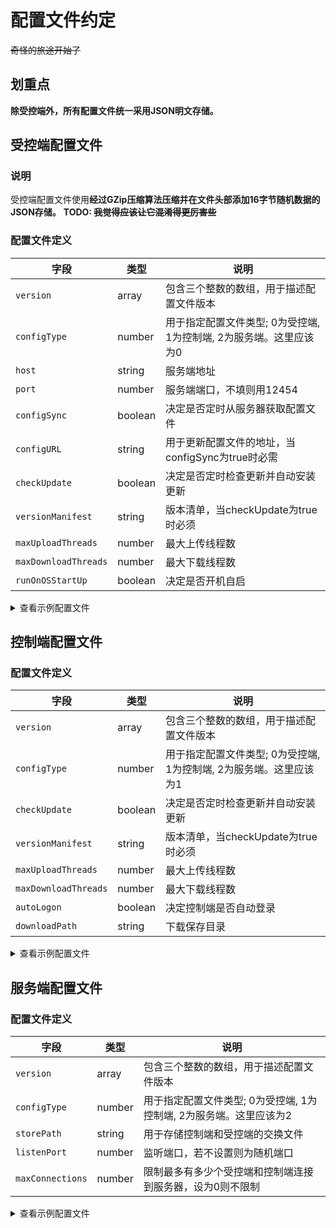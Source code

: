 # 配置文件约定

~~奇怪的旅途开始了~~

## 划重点

**除受控端外，所有配置文件统一采用JSON明文存储。**

## 受控端配置文件

### 说明

受控端配置文件使用**经过GZip压缩算法压缩并在文件头部添加16字节随机数据的JSON存储。**
**TODO: ~~我觉得应该让它混淆得更厉害些~~**

### 配置文件定义

|字段               |类型   |说明                                                  |
|-------------------|-------|------------------------------------------------------|
|`version`          |array  |包含三个整数的数组，用于描述配置文件版本               |
|`configType`       |number |用于指定配置文件类型; 0为受控端, 1为控制端, 2为服务端。这里应该为0|
|`host`             |string |服务端地址                                            |
|`port`             |number |服务端端口，不填则用12454                             |
|`configSync`       |boolean|决定是否定时从服务器获取配置文件                       |
|`configURL`        |string |用于更新配置文件的地址，当configSync为true时必需       |
|`checkUpdate`      |boolean|决定是否定时检查更新并自动安装更新                     |
|`versionManifest`  |string |版本清单，当checkUpdate为true时必须                   |
|`maxUploadThreads` |number |最大上传线程数                                        |
|`maxDownloadThreads`|number |最大下载线程数                                        |
|`runOnOSStartUp`   |boolean|决定是否开机自启                                      |

<details>
<summary>查看示例配置文件</summary>

```json
{
    "version": [1, 0, 0],
    "configType": 0,
    "host": "127.0.0.1",
    "port": 12454,
    "configSync": true,
    "configURL": "https://example.com/config",
    "checkUpdate": true,
    "versionManifest": "https://example.com/version_manifest",
    "maxUploadThreads": 5,
    "maxDownloadThreads": 5,
    "runOnOSStartUp": true
}
```

</details>

## 控制端配置文件

### 配置文件定义

|字段               |类型   |说明                                                  |
|-------------------|-------|------------------------------------------------------|
|`version`          |array  |包含三个整数的数组，用于描述配置文件版本               |
|`configType`       |number |用于指定配置文件类型; 0为受控端, 1为控制端, 2为服务端。这里应该为1|
|`checkUpdate`      |boolean|决定是否定时检查更新并自动安装更新                     |
|`versionManifest`  |string |版本清单，当checkUpdate为true时必须                   |
|`maxUploadThreads` |number |最大上传线程数                                        |
|`maxDownloadThreads`|number |最大下载线程数                                        |
|`autoLogon`        |boolean|决定控制端是否自动登录                                |
|`downloadPath`     |string |下载保存目录                                          |

<details>
<summary>查看示例配置文件</summary>

```json
{
    "version": [1, 0, 0],
    "configType": 1,
    "checkUpdate": true,
    "versionManifest": "https://example.com/version_manifest",
    "maxUploadThreads": 5,
    "maxDownloadThreads": 5,
    "autoLogon": true,
    "downloadPath": "D:\\Downloads\\"
}
```

</details>

## 服务端配置文件

### 配置文件定义

|字段               |类型   |说明                                                  |
|-------------------|-------|------------------------------------------------------|
|`version`          |array  |包含三个整数的数组，用于描述配置文件版本               |
|`configType`       |number |用于指定配置文件类型; 0为受控端, 1为控制端, 2为服务端。这里应该为2|
|`storePath`        |string |用于存储控制端和受控端的交换文件                       |
|`listenPort`       |number |监听端口，若不设置则为随机端口                         |
|`maxConnections`   |number |限制最多有多少个受控端和控制端连接到服务器，设为0则不限制|

<details>
<summary>查看示例配置文件</summary>

```json
{
    "version": [1, 0, 0],
    "configType": 2,
    "storePath": "/home/server/server/files/",
    "listenPort": 12454,
    "maxConnections": 50
}
```

</details>
